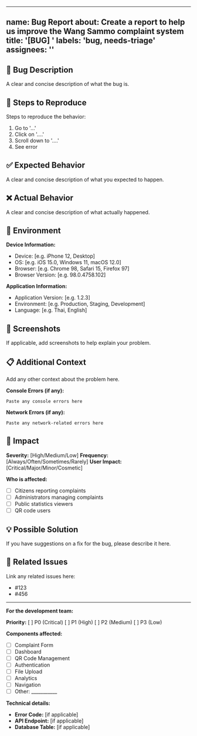 
---
name: Bug Report
about: Create a report to help us improve the Wang Sammo complaint system
title: '[BUG] '
labels: 'bug, needs-triage'
assignees: ''
---

## 🐛 Bug Description

A clear and concise description of what the bug is.

## 🔄 Steps to Reproduce

Steps to reproduce the behavior:

1. Go to '...'
2. Click on '....'
3. Scroll down to '....'
4. See error

## ✅ Expected Behavior

A clear and concise description of what you expected to happen.

## ❌ Actual Behavior

A clear and concise description of what actually happened.

## 📱 Environment

**Device Information:**
- Device: [e.g. iPhone 12, Desktop]
- OS: [e.g. iOS 15.0, Windows 11, macOS 12.0]
- Browser: [e.g. Chrome 98, Safari 15, Firefox 97]
- Browser Version: [e.g. 98.0.4758.102]

**Application Information:**
- Application Version: [e.g. 1.2.3]
- Environment: [e.g. Production, Staging, Development]
- Language: [e.g. Thai, English]

## 📸 Screenshots

If applicable, add screenshots to help explain your problem.

## 📋 Additional Context

Add any other context about the problem here.

**Console Errors (if any):**
```
Paste any console errors here
```

**Network Errors (if any):**
```
Paste any network-related errors here
```

## 🎯 Impact

**Severity:** [High/Medium/Low]
**Frequency:** [Always/Often/Sometimes/Rarely]
**User Impact:** [Critical/Major/Minor/Cosmetic]

**Who is affected:**
- [ ] Citizens reporting complaints
- [ ] Administrators managing complaints
- [ ] Public statistics viewers
- [ ] QR code users

## 💡 Possible Solution

If you have suggestions on a fix for the bug, please describe it here.

## 🔗 Related Issues

Link any related issues here:
- #123
- #456

---

**For the development team:**

**Priority:** [ ] P0 (Critical) [ ] P1 (High) [ ] P2 (Medium) [ ] P3 (Low)

**Components affected:**
- [ ] Complaint Form
- [ ] Dashboard
- [ ] QR Code Management
- [ ] Authentication
- [ ] File Upload
- [ ] Analytics
- [ ] Navigation
- [ ] Other: ___________

**Technical details:**
- **Error Code:** [if applicable]
- **API Endpoint:** [if applicable]
- **Database Table:** [if applicable]
